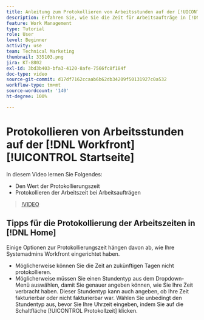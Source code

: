 ```yaml
---
title: Anleitung zum Protokollieren von Arbeitsstunden auf der [!UICONTROL Startseite]
description: Erfahren Sie, wie Sie die Zeit für Arbeitsaufträge in [!DNL  Workfront] protokollieren können. Erfahren Sie, warum für Ihre Organisation möglicherweise eine Protokollierungszeit erforderlich ist.
feature: Work Management
type: Tutorial
role: User
level: Beginner
activity: use
team: Technical Marketing
thumbnail: 335103.png
jira: KT-8802
exl-id: 3bd3b403-bfa3-4120-8afe-7566fc8f184f
doc-type: video
source-git-commit: d17df7162ccaab6b62db34209f50131927c0a532
workflow-type: tm+mt
source-wordcount: '140'
ht-degree: 100%

---
```


# Protokollieren von Arbeitsstunden auf der [!DNL Workfront][!UICONTROL Startseite]

In diesem Video lernen Sie Folgendes:

* Den Wert der Protokollierungszeit
* Protokollieren der Arbeitszeit bei Arbeitsaufträgen

>[!VIDEO](https://video.tv.adobe.com/v/335103/?quality=12&learn=on&enablevpops)

## Tipps für die Protokollierung der Arbeitszeiten in [!DNL Home]

Einige Optionen zur Protokollierungszeit hängen davon ab, wie Ihre Systemadmins Workfront eingerichtet haben.

* Möglicherweise können Sie die Zeit an zukünftigen Tagen nicht protokollieren.
* Möglicherweise müssen Sie einen Stundentyp aus dem Dropdown-Menü auswählen, damit Sie genauer angeben können, wie Sie Ihre Zeit verbracht haben. Dieser Stundentyp kann auch angeben, ob Ihre Zeit fakturierbar oder nicht fakturierbar war. Wählen Sie unbedingt den Stundentyp aus, bevor Sie Ihre Uhrzeit eingeben, indem Sie auf die Schaltfläche [!UICONTROL Protokollzeit] klicken.

<!---
learn more URLs
--->
